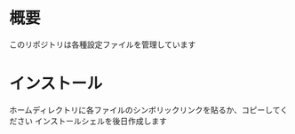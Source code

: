 
概要
================================================================================
このリポジトリは各種設定ファイルを管理しています

インストール
================================================================================
ホームディレクトリに各ファイルのシンボリックリンクを貼るか、コピーしてください
インストールシェルを後日作成します

